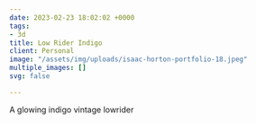 ```yaml
---
date: 2023-02-23 18:02:02 +0000
tags:
- 3d
title: Low Rider Indigo
client: Personal
image: "/assets/img/uploads/isaac-horton-portfolio-18.jpeg"
multiple_images: []
svg: false

---
```

A glowing indigo vintage lowrider